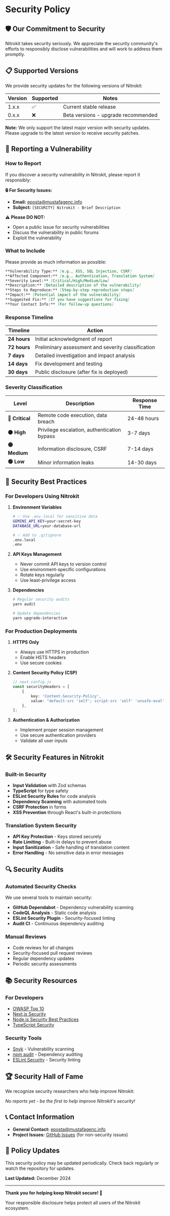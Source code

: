 # Security Policy

## 🛡️ Our Commitment to Security

Nitrokit takes security seriously. We appreciate the security community's efforts to responsibly disclose vulnerabilities and will work to address them promptly.

## 📋 Supported Versions

We provide security updates for the following versions of Nitrokit:

| Version | Supported | Notes                               |
| ------- | --------- | ----------------------------------- |
| 1.x.x   | ✅        | Current stable release              |
| 0.x.x   | ❌        | Beta versions - upgrade recommended |

**Note:** We only support the latest major version with security updates. Please upgrade to the latest version to receive security patches.

## 🚨 Reporting a Vulnerability

### How to Report

If you discover a security vulnerability in Nitrokit, please report it responsibly:

**🔒 For Security Issues:**

- **Email:** [eposta@mustafagenc.info](mailto:eposta@mustafagenc.info)
- **Subject:** `[SECURITY] Nitrokit - Brief Description`

**⚠️ Please DO NOT:**

- Open a public issue for security vulnerabilities
- Discuss the vulnerability in public forums
- Exploit the vulnerability

### What to Include

Please provide as much information as possible:

```markdown
**Vulnerability Type:** [e.g., XSS, SQL Injection, CSRF]
**Affected Component:** [e.g., Authentication, Translation System]
**Severity Level:** [Critical/High/Medium/Low]
**Description:** [Detailed description of the vulnerability]
**Steps to Reproduce:** [Step-by-step reproduction steps]
**Impact:** [Potential impact of the vulnerability]
**Suggested Fix:** [If you have suggestions for fixing]
**Your Contact Info:** [For follow-up questions]
```

### Response Timeline

| Timeline     | Action                                             |
| ------------ | -------------------------------------------------- |
| **24 hours** | Initial acknowledgment of report                   |
| **72 hours** | Preliminary assessment and severity classification |
| **7 days**   | Detailed investigation and impact analysis         |
| **14 days**  | Fix development and testing                        |
| **30 days**  | Public disclosure (after fix is deployed)          |

### Severity Classification

| Level           | Description                                 | Response Time |
| --------------- | ------------------------------------------- | ------------- |
| **🔴 Critical** | Remote code execution, data breach          | 24-48 hours   |
| **🟠 High**     | Privilege escalation, authentication bypass | 3-7 days      |
| **🟡 Medium**   | Information disclosure, CSRF                | 7-14 days     |
| **🟢 Low**      | Minor information leaks                     | 14-30 days    |

## 🔐 Security Best Practices

### For Developers Using Nitrokit

1. **Environment Variables**

    ```bash
    # ✅ Use .env.local for sensitive data
    GEMINI_API_KEY=your-secret-key
    DATABASE_URL=your-database-url

    # ✅ Add to .gitignore
    .env.local
    .env
    ```

2. **API Keys Management**

    - Never commit API keys to version control
    - Use environment-specific configurations
    - Rotate keys regularly
    - Use least-privilege access

3. **Dependencies**

    ```bash
    # Regular security audits
    yarn audit

    # Update dependencies
    yarn upgrade-interactive
    ```

### For Production Deployments

1. **HTTPS Only**

    - Always use HTTPS in production
    - Enable HSTS headers
    - Use secure cookies

2. **Content Security Policy (CSP)**

    ```typescript
    // next.config.js
    const securityHeaders = [
        {
            key: 'Content-Security-Policy',
            value: "default-src 'self'; script-src 'self' 'unsafe-eval';",
        },
    ];
    ```

3. **Authentication & Authorization**
    - Implement proper session management
    - Use secure authentication providers
    - Validate all user inputs

## 🛠️ Security Features in Nitrokit

### Built-in Security

- **Input Validation** with Zod schemas
- **TypeScript** for type safety
- **ESLint Security Rules** for code analysis
- **Dependency Scanning** with automated tools
- **CSRF Protection** in forms
- **XSS Prevention** through React's built-in protections

### Translation System Security

- **API Key Protection** - Keys stored securely
- **Rate Limiting** - Built-in delays to prevent abuse
- **Input Sanitization** - Safe handling of translation content
- **Error Handling** - No sensitive data in error messages

## 🔍 Security Audits

### Automated Security Checks

We use several tools to maintain security:

- **GitHub Dependabot** - Dependency vulnerability scanning
- **CodeQL Analysis** - Static code analysis
- **ESLint Security Plugin** - Security-focused linting
- **Audit CI** - Continuous dependency auditing

### Manual Reviews

- Code reviews for all changes
- Security-focused pull request reviews
- Regular dependency updates
- Periodic security assessments

## 📚 Security Resources

### For Developers

- [OWASP Top 10](https://owasp.org/www-project-top-ten/)
- [Next.js Security](https://nextjs.org/docs/advanced-features/security-headers)
- [Node.js Security Best Practices](https://nodejs.org/en/docs/guides/security/)
- [TypeScript Security](https://www.typescriptlang.org/docs/handbook/type-checking-javascript-files.html)

### Security Tools

- [Snyk](https://snyk.io/) - Vulnerability scanning
- [npm audit](https://docs.npmjs.com/cli/v8/commands/npm-audit) - Dependency auditing
- [ESLint Security](https://github.com/nodesecurity/eslint-plugin-security) - Security linting

## 🏆 Security Hall of Fame

We recognize security researchers who help improve Nitrokit:

<!-- This section will be updated as we receive valid security reports -->

_No reports yet - be the first to help improve Nitrokit's security!_

## 📞 Contact Information

- **General Contact:** [eposta@mustafagenc.info](mailto:eposta@mustafagenc.info)
- **Project Issues:** [GitHub Issues](https://github.com/mustafagenc/nitrokit/issues) (for non-security issues)

## 🔄 Policy Updates

This security policy may be updated periodically. Check back regularly or watch the repository for updates.

**Last Updated:** December 2024

---

**Thank you for helping keep Nitrokit secure! 🙏**

Your responsible disclosure helps protect all users of the Nitrokit ecosystem.

